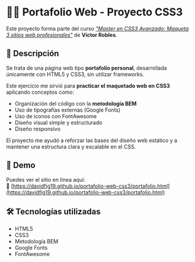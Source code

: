 # 🧑‍💻 Portafolio Web - Proyecto CSS3

Este proyecto forma parte del curso [_"Master en CSS3 Avanzado: Maqueta 3 sitios web profesionales"_](https://www.udemy.com/course/master-en-css3-avanzado-flexbox-css-grid-layout) de **Víctor Robles**.

## 🌟 Descripción

Se trata de una página web tipo **portafolio personal**, desarrollada únicamente con HTML5 y CSS3, sin utilizar frameworks.

Este ejercicio me sirvió para **practicar el maquetado web en CSS3** aplicando conceptos como:

- Organización del código con la **metodología BEM**
- Uso de tipografías externas (Google Fonts)
- Uso de iconos con FontAwesome
- Diseño visual simple y estructurado
- Diseño responsivo

El proyecto me ayudó a reforzar las bases del diseño web estático y a mantener una estructura clara y escalable en el CSS.

## 🚀 Demo

Puedes ver el sitio en línea aquí:  
🔗 [https://davidfig19.github.io/portafolio-web-css3/portafolio.html](https://davidfig19.github.io/portafolio-web-css3/portafolio.html)

## 🛠️ Tecnologías utilizadas

- HTML5
- CSS3
- Metodología BEM
- Google Fonts
- FontAwesome